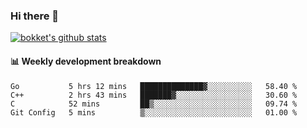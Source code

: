 ### Hi there 👋
[![bokket's github stats](https://github-readme-stats.vercel.app/api?username=bokket&show_icons=true&count_private=true)](https://github.com/anuraghazra/github-readme-stats)

#### :bar_chart: Weekly development breakdown
<!--START_SECTION:waka-->
```text
Go           5 hrs 12 mins   ██████████████▓░░░░░░░░░░   58.40 % 
C++          2 hrs 43 mins   ███████▓░░░░░░░░░░░░░░░░░   30.60 % 
C            52 mins         ██▒░░░░░░░░░░░░░░░░░░░░░░   09.74 % 
Git Config   5 mins          ▒░░░░░░░░░░░░░░░░░░░░░░░░   01.00 % 
```
<!--END_SECTION:waka-->
